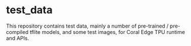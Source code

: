# test_data

This repository contains test data, mainly a number of pre-trained / pre-compiled tflite models, and some test images, for Coral Edge TPU runtime and APIs.
